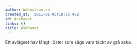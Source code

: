 ```yaml
---
author: Wahnstrom.se
created_at: '2011-01-05T18:25:48Z'
id: Askhavet
links: {}
title: Askhavet
---
```


Ett avlägset hav långt i öster som sägs vara täckt av grå aska.